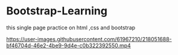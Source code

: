 # Bootstrap-Learning
this single page practice on html ,css and bootstrap 



https://user-images.githubusercontent.com/61967210/218051688-bf46704d-46e2-4be9-9d4e-c0b322392550.mp4

